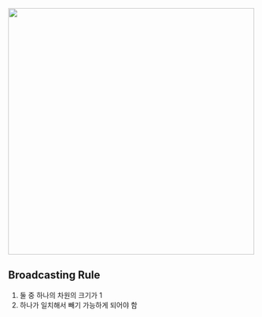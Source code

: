 
<img src="https://github.com/sandartchip/TIL/assets/15938354/2e00574f-7394-4f6a-bc80-8c75b15dd131" width="500px">

## Broadcasting Rule

1. 둘 중 하나의 차원의 크기가 1
2. 하나가 일치해서 빼기 가능하게 되어야 함 


